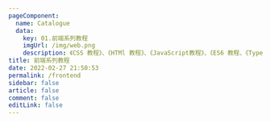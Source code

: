 ```yaml
---
pageComponent:
  name: Catalogue
  data:
    key: 01.前端系列教程
    imgUrl: /img/web.png
    description: 《CSS 教程》、《HTMl 教程》、《JavaScript教程》、《ES6 教程、《TypeScript 教程》、《React 教程》、《Vue 教程》、《Webpack 教程》、《算法与数据结构 教程》
title: 前端系列教程
date: 2022-02-27 21:50:53
permalink: /frontend
sidebar: false
article: false
comment: false
editLink: false
---
```

